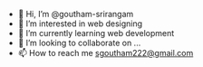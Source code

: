 - 👋 Hi, I’m @goutham-srirangam
- 👀 I’m interested in web designing
- 🌱 I’m currently learning web development
- 💞️ I’m looking to collaborate on ...
- 📫 How to reach me sgoutham222@gmail.com

<!---
goutham-srirangam/goutham-srirangam is a ✨ special ✨ repository because its `README.md` (this file) appears on your GitHub profile.
You can click the Preview link to take a look at your changes.
--->
